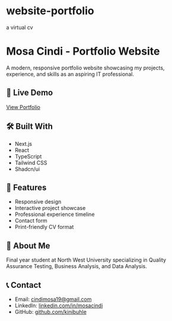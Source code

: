 # website-portfolio
a virtual cv
# Mosa Cindi - Portfolio Website

A modern, responsive portfolio website showcasing my projects, experience, and skills as an aspiring IT professional.

## 🚀 Live Demo
[View Portfolio](https://v0-virtual-cv-builder.vercel.app/)

## 🛠️ Built With
- Next.js
- React
- TypeScript
- Tailwind CSS
- Shadcn/ui

## 📱 Features
- Responsive design
- Interactive project showcase
- Professional experience timeline
- Contact form
- Print-friendly CV format

## 🎯 About Me
Final year student at North West University specializing in Quality Assurance Testing, Business Analysis, and Data Analysis.

## 📞 Contact
- Email: cindimosa19@gmail.com
- LinkedIn: [linkedin.com/in/mosacindi](https://www.linkedin.com/in/mosa-cindi-905bb715a/)
- GitHub: [github.com/kinibuhle](https://github.com/kinibuhle)

